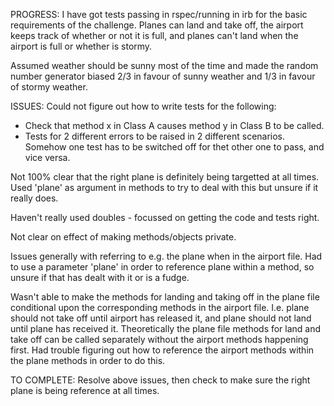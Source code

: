 PROGRESS:
I have got tests passing in rspec/running in irb for the basic requirements of the challenge. Planes can land and take off, the airport keeps track of whether or not it is full, and planes can't land when the airport is full or whether is stormy.

Assumed weather should be sunny most of the time and made the random number generator biased 2/3 in favour of sunny weather and 1/3 in favour of stormy weather.

ISSUES:
Could not figure out how to write tests for the following:
- Check that method x in Class A causes method y in Class B to be called.
- Tests for 2 different errors to be raised in 2 different scenarios. Somehow one test has to be switched off for thet other one to pass, and vice versa.

Not 100% clear that the right plane is definitely being targetted at all times. Used 'plane' as argument in methods to try to deal with this but unsure if it really does.

Haven't really used doubles - focussed on getting the code and tests right.

Not clear on effect of making methods/objects private.

Issues generally with referring to e.g. the plane when in the airport file. Had to use a parameter 'plane' in order to reference plane within a method, so unsure if that has dealt with it or is a fudge.

Wasn't able to make the methods for landing and taking off in the plane file conditional upon the corresponding methods in the airport file. I.e. plane should not take off until airport has released it, and plane should not land until plane has received it. Theoretically the plane file methods for land and take off can be called separately without the airport methods happening first. Had trouble figuring out how to reference the airport methods within the plane methods in order to do this.

TO COMPLETE:
Resolve above issues, then check to make sure the right plane is being reference at all times.

